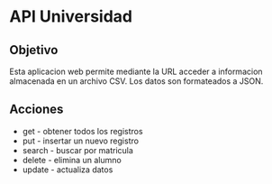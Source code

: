 # API Universidad
## Objetivo
Esta aplicacion web permite mediante la URL acceder a informacion almacenada en un archivo CSV.
Los datos son formateados a JSON.

## Acciones
* get - obtener todos los registros
* put - insertar un nuevo registro
* search - buscar por matricula 
* delete - elimina un alumno
* update - actualiza datos
